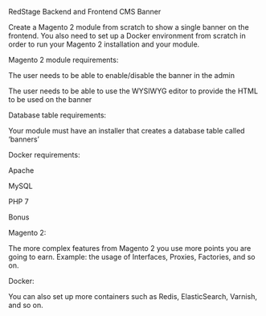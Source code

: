 RedStage
Backend and Frontend CMS Banner

Create a Magento 2 module from scratch to show a single banner on the frontend. You also need to set up a Docker environment from scratch in order to run your Magento 2 installation and your module.

Magento 2 module requirements:

The user needs to be able to enable/disable the banner in the admin

The user needs to be able to use the WYSIWYG editor to provide the HTML to be used on the banner

Database table requirements:

Your module must have an installer that creates a database table called ‘banners’

Docker requirements:

Apache

MySQL

PHP 7

Bonus

Magento 2:

The more complex features from Magento 2 you use more points you are going to earn. Example: the usage of Interfaces, Proxies, Factories, and so on.

Docker:

You can also set up more containers such as Redis, ElasticSearch, Varnish, and so on.
